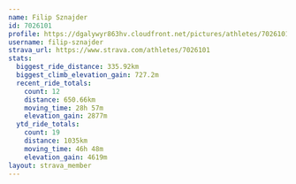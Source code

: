 ```yaml
---
name: Filip Sznajder
id: 7026101
profile: https://dgalywyr863hv.cloudfront.net/pictures/athletes/7026101/2123836/19/large.jpg
username: filip-sznajder
strava_url: https://www.strava.com/athletes/7026101
stats:
  biggest_ride_distance: 335.92km
  biggest_climb_elevation_gain: 727.2m
  recent_ride_totals:
    count: 12
    distance: 650.66km
    moving_time: 28h 57m
    elevation_gain: 2877m
  ytd_ride_totals:
    count: 19
    distance: 1035km
    moving_time: 46h 48m
    elevation_gain: 4619m
layout: strava_member
--- 
```

